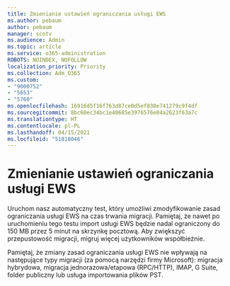 ```yaml
---
title: Zmienianie ustawień ograniczania usługi EWS
ms.author: pebaum
author: pebaum
manager: scotv
ms.audience: Admin
ms.topic: article
ms.service: o365-administration
ROBOTS: NOINDEX, NOFOLLOW
localization_priority: Priority
ms.collection: Adm_O365
ms.custom:
- "9000752"
- "5653"
- "5760"
ms.openlocfilehash: 16916d5f16f763d87ce0d5ef830e741279c9f4df
ms.sourcegitcommit: 8bc60ec34bc1e40685e3976576e04a2623f63a7c
ms.translationtype: HT
ms.contentlocale: pl-PL
ms.lasthandoff: 04/15/2021
ms.locfileid: "51818046"
---
```

# <a name="changing-ews-throttling-settings"></a>Zmienianie ustawień ograniczania usługi EWS

Uruchom nasz automatyczny test, który umożliwi zmodyfikowanie zasad ograniczania usługi EWS na czas trwania migracji. Pamiętaj, że nawet po uruchomieniu tego testu import usługi EWS będzie nadal ograniczony do 150 MB przez 5 minut na skrzynkę pocztową. Aby zwiększyć przepustowość migracji, migruj więcej użytkowników współbieżnie.

Pamiętaj, że zmiany zasad ograniczania usługi EWS nie wpływają na następujące typy migracji (za pomocą narzędzi firmy Microsoft): migracja hybrydowa, migracja jednorazowa/etapowa (RPC/HTTP), IMAP, G Suite, folder publiczny lub usługa importowania plików PST.